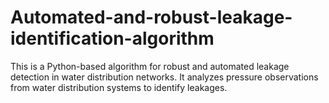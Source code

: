 # Automated-and-robust-leakage-identification-algorithm
This is a Python-based algorithm for robust and automated leakage detection in water distribution networks. It analyzes pressure observations from water distribution systems to identify leakages.
